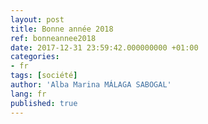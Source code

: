 ```yaml
---
layout: post
title: Bonne année 2018
ref: bonneannee2018
date: 2017-12-31 23:59:42.000000000 +01:00
categories:
- fr
tags: [société]
author: 'Alba Marina MÁLAGA SABOGAL'
lang: fr
published: true
---
```

